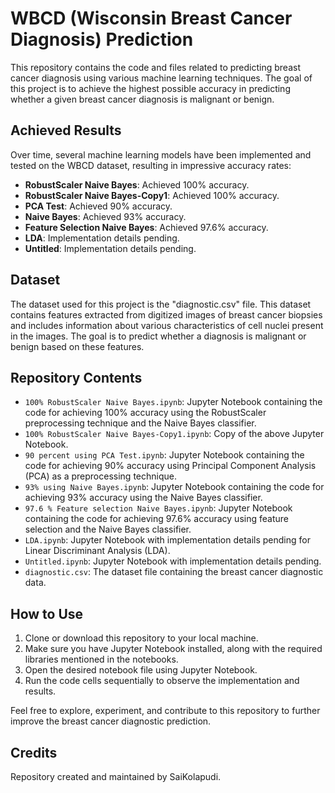 # WBCD (Wisconsin Breast Cancer Diagnosis) Prediction


This repository contains the code and files related to predicting breast cancer diagnosis using various machine learning techniques. The goal of this project is to achieve the highest possible accuracy in predicting whether a given breast cancer diagnosis is malignant or benign.

## Achieved Results

Over time, several machine learning models have been implemented and tested on the WBCD dataset, resulting in impressive accuracy rates:

- **RobustScaler Naive Bayes**: Achieved 100% accuracy.
- **RobustScaler Naive Bayes-Copy1**: Achieved 100% accuracy.
- **PCA Test**: Achieved 90% accuracy.
- **Naive Bayes**: Achieved 93% accuracy.
- **Feature Selection Naive Bayes**: Achieved 97.6% accuracy.
- **LDA**: Implementation details pending.
- **Untitled**: Implementation details pending.

## Dataset

The dataset used for this project is the "diagnostic.csv" file. This dataset contains features extracted from digitized images of breast cancer biopsies and includes information about various characteristics of cell nuclei present in the images. The goal is to predict whether a diagnosis is malignant or benign based on these features.

## Repository Contents

- `100% RobustScaler Naive Bayes.ipynb`: Jupyter Notebook containing the code for achieving 100% accuracy using the RobustScaler preprocessing technique and the Naive Bayes classifier.
- `100% RobustScaler Naive Bayes-Copy1.ipynb`: Copy of the above Jupyter Notebook.
- `90 percent using PCA Test.ipynb`: Jupyter Notebook containing the code for achieving 90% accuracy using Principal Component Analysis (PCA) as a preprocessing technique.
- `93% using Naive Bayes.ipynb`: Jupyter Notebook containing the code for achieving 93% accuracy using the Naive Bayes classifier.
- `97.6 % Feature selection Naive Bayes.ipynb`: Jupyter Notebook containing the code for achieving 97.6% accuracy using feature selection and the Naive Bayes classifier.
- `LDA.ipynb`: Jupyter Notebook with implementation details pending for Linear Discriminant Analysis (LDA).
- `Untitled.ipynb`: Jupyter Notebook with implementation details pending.
- `diagnostic.csv`: The dataset file containing the breast cancer diagnostic data.

## How to Use

1. Clone or download this repository to your local machine.
2. Make sure you have Jupyter Notebook installed, along with the required libraries mentioned in the notebooks.
3. Open the desired notebook file using Jupyter Notebook.
4. Run the code cells sequentially to observe the implementation and results.

Feel free to explore, experiment, and contribute to this repository to further improve the breast cancer diagnostic prediction.

## Credits

Repository created and maintained by SaiKolapudi.
